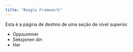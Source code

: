 ```yaml
---
title: "Beagle Framework"
---
```


Esta é a página de destino de uma seção de nível superior.

* Oppsummer
* Seksjonen din
* Her
